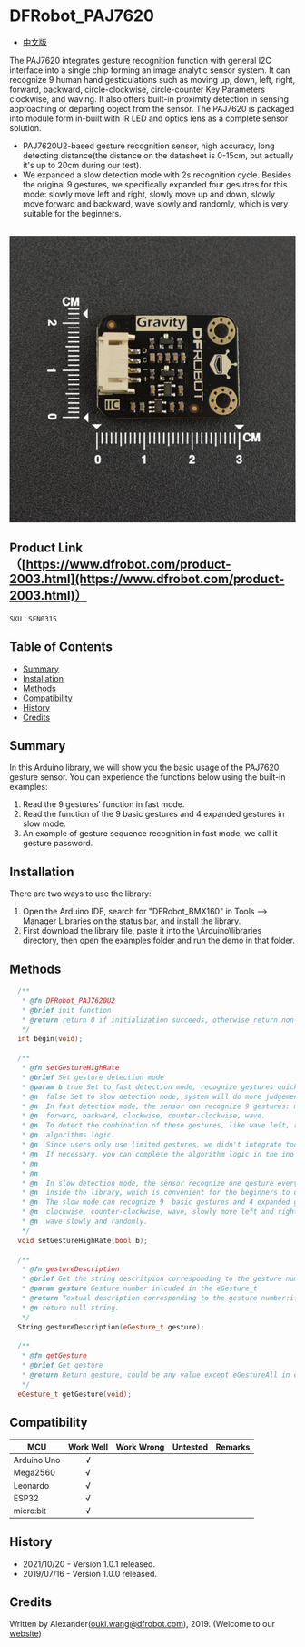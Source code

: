 # DFRobot_PAJ7620

- [中文版](./README_CN.md)

The PAJ7620 integrates gesture recognition function with general I2C interface into a single chip forming an image analytic sensor system. It can recognize 9 human hand gesticulations such as moving up, down, left, right, forward, backward, circle-clockwise, circle-counter Key Parameters clockwise, and waving. It also offers built-in proximity detection in sensing approaching or departing object from the sensor. The PAJ7620 is packaged into module form in-built with IR LED and optics lens as a complete sensor solution. <br>
* PAJ7620U2-based gesture recognition sensor, high accuracy, long detecting distance(the distance on the datasheet is 0-15cm, but actually it's up to 20cm during our test).
* We expanded a slow detection mode with 2s recognition cycle. Besides the original 9 gestures, we specifically expanded four gesutres for this mode: slowly move left and right, slowly move up and down, slowly move forward and backward, wave slowly and randomly, which is very suitable for the beginners.  

<br>
<img src="./resources/images/SEN0315.png">
<br>

## Product Link（[https://www.dfrobot.com/product-2003.html](https://www.dfrobot.com/product-2003.html)）
    SKU：SEN0315
   
## Table of Contents

* [Summary](#summary)
* [Installation](#installation)
* [Methods](#methods)
* [Compatibility](#compatibility)
* [History](#history)
* [Credits](#credits)

## Summary

In this Arduino library, we will show you the basic usage of the PAJ7620 gesture sensor. You can experience the functions below using the built-in examples: 
  1. Read the 9 gestures' function in fast mode. 
  2. Read the function of the 9 basic gestures and 4 expanded gestures in slow mode.
  3. An example of gesture sequence recognition in fast mode, we call it gesture password.

## Installation

There are two ways to use the library:
1. Open the Arduino IDE, search for "DFRobot_BMX160" in Tools --> Manager Libraries on the status bar, and install the library.
2. First download the library file, paste it into the \Arduino\libraries directory, then open the examples folder and run the demo in that folder.

## Methods

```C++
  /**
   * @fn DFRobot_PAJ7620U2
   * @brief init function
   * @return return 0 if initialization succeeds, otherwise return non-zero. 
   */
  int begin(void);

  /**
   * @fn setGestureHighRate
   * @brief Set gesture detection mode 
   * @param b true Set to fast detection mode, recognize gestures quickly and return. 
   * @n  false Set to slow detection mode, system will do more judgements. 
   * @n  In fast detection mode, the sensor can recognize 9 gestures: move left, right, up, down,
   * @n  forward, backward, clockwise, counter-clockwise, wave. 
   * @n  To detect the combination of these gestures, like wave left, right and left quickly, users need to design their own 
   * @n  algorithms logic.
   * @n  Since users only use limited gestures, we didn't integrate too much expanded gestures in the library. 
   * @n  If necessary, you can complete the algorithm logic in the ino file by yourself.
   * @n
   * @n
   * @n  In slow detection mode, the sensor recognize one gesture every 2 seconds, and we have integrated the expanded gestures 
   * @n  inside the library, which is convenient for the beginners to use.
   * @n  The slow mode can recognize 9  basic gestures and 4 expanded gestures: move left, right, up, down, forward, backward, 
   * @n  clockwise, counter-clockwise, wave, slowly move left and right, slowly move up and down, slowly move forward and backward, 
   * @n  wave slowly and randomly.
   */
  void setGestureHighRate(bool b);

  /**
   * @fn gestureDescription
   * @brief Get the string descritpion corresponding to the gesture number.
   * @param gesture Gesture number inlcuded in the eGesture_t
   * @return Textual description corresponding to the gesture number:if the gesture input in the gesture table doesn't exist, 
   * @n return null string.
   */
  String gestureDescription(eGesture_t gesture);

  /**
   * @fn getGesture
   * @brief Get gesture
   * @return Return gesture, could be any value except eGestureAll in eGesture_t.
   */
  eGesture_t getGesture(void);
```

## Compatibility

MCU                | Work Well    | Work Wrong   | Untested    | Remarks
------------------ | :----------: | :----------: | :---------: | -----
Arduino Uno        |      √       |              |             | 
Mega2560        |      √       |              |             | 
Leonardo        |      √       |              |             | 
ESP32           |      √       |              |             | 
micro:bit        |      √       |              |             | 

## History

- 2021/10/20 - Version 1.0.1 released.
- 2019/07/16 - Version 1.0.0 released.

## Credits

Written by Alexander(ouki.wang@dfrobot.com), 2019. (Welcome to our [website](https://www.dfrobot.com/))

